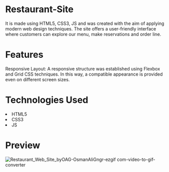 <h1>Restaurant-Site</h1>
  
<p>It is made using HTML5, CSS3, JS and was created with the aim of applying modern web design techniques. The site offers a user-friendly interface where customers can explore our menu, make reservations and order line. </p>

<h1>Features</h1>

<p>Responsive Layout: A responsive structure was established using Flexbox and Grid CSS techniques. In this way, a compatible appearance is provided even on different screen sizes.</p>

<h1>Technologies Used</h1>

<li>HTML5</li>
<li>CSS3</li>
<li>JS</li>

<h1>Preview</h1>

![Restaurant_Web_Site_byOAG-OsmanAliGngr-ezgif com-video-to-gif-converter](https://github.com/user-attachments/assets/fa6ce3f7-86c5-4ae6-8778-673914d62df3)

